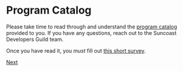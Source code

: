 # Program Catalog

Please take time to read through and understand the [program catalog](https://suncoast.io/academy/catalog/) provided to you. If you have any questions, reach out to the Suncoast Developers Guild team.

Once you have read it, you _must_ fill out [this short survey](https://goo.gl/forms/eX4dqLnwYMJCNhtw1).

[Next](/handbook/prework/04-journey)
